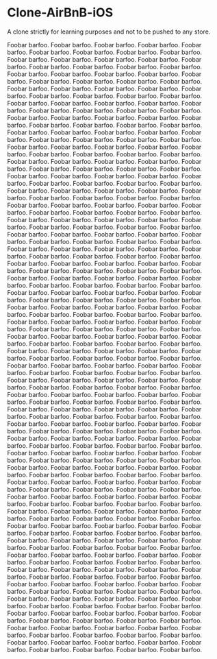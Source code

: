 # Clone-AirBnB-iOS
A clone strictly for learning purposes and not to be pushed to any store.


Foobar barfoo. Foobar barfoo. Foobar barfoo. Foobar barfoo. Foobar barfoo. Foobar barfoo. Foobar barfoo. Foobar barfoo. Foobar barfoo. Foobar barfoo. Foobar barfoo. Foobar barfoo. Foobar barfoo. Foobar barfoo. Foobar barfoo. Foobar barfoo. Foobar barfoo. Foobar barfoo. Foobar barfoo. Foobar barfoo. Foobar barfoo. Foobar barfoo. Foobar barfoo. Foobar barfoo. Foobar barfoo. Foobar barfoo. Foobar barfoo. Foobar barfoo. Foobar barfoo. Foobar barfoo. Foobar barfoo. Foobar barfoo. Foobar barfoo. Foobar barfoo. Foobar barfoo. Foobar barfoo. Foobar barfoo. Foobar barfoo. Foobar barfoo. Foobar barfoo. Foobar barfoo. Foobar barfoo. Foobar barfoo. Foobar barfoo. Foobar barfoo. Foobar barfoo. Foobar barfoo. Foobar barfoo. Foobar barfoo. Foobar barfoo. Foobar barfoo. Foobar barfoo. Foobar barfoo. Foobar barfoo. Foobar barfoo. Foobar barfoo. Foobar barfoo. Foobar barfoo. Foobar barfoo. Foobar barfoo. Foobar barfoo. Foobar barfoo. Foobar barfoo. Foobar barfoo. Foobar barfoo. Foobar barfoo. Foobar barfoo. Foobar barfoo. Foobar barfoo. Foobar barfoo. Foobar barfoo. Foobar barfoo. Foobar barfoo. Foobar barfoo. Foobar barfoo. Foobar barfoo. Foobar barfoo. Foobar barfoo. Foobar barfoo. Foobar barfoo. Foobar barfoo. Foobar barfoo. Foobar barfoo. Foobar barfoo. Foobar barfoo. Foobar barfoo. Foobar barfoo. Foobar barfoo. Foobar barfoo. Foobar barfoo. Foobar barfoo. Foobar barfoo. Foobar barfoo. Foobar barfoo. Foobar barfoo. Foobar barfoo. Foobar barfoo. Foobar barfoo. Foobar barfoo. Foobar barfoo. Foobar barfoo. Foobar barfoo. Foobar barfoo. Foobar barfoo. Foobar barfoo. Foobar barfoo. Foobar barfoo. Foobar barfoo. Foobar barfoo. Foobar barfoo. Foobar barfoo. Foobar barfoo. Foobar barfoo. Foobar barfoo. Foobar barfoo. Foobar barfoo. Foobar barfoo. Foobar barfoo. Foobar barfoo. Foobar barfoo. Foobar barfoo. Foobar barfoo. Foobar barfoo. Foobar barfoo. Foobar barfoo. Foobar barfoo. Foobar barfoo. Foobar barfoo. Foobar barfoo. Foobar barfoo. Foobar barfoo. Foobar barfoo. Foobar barfoo. Foobar barfoo. Foobar barfoo. Foobar barfoo. Foobar barfoo. Foobar barfoo. Foobar barfoo. Foobar barfoo. Foobar barfoo. Foobar barfoo. Foobar barfoo. Foobar barfoo. Foobar barfoo. Foobar barfoo. Foobar barfoo. Foobar barfoo. Foobar barfoo. Foobar barfoo. Foobar barfoo. Foobar barfoo. Foobar barfoo. Foobar barfoo. Foobar barfoo. Foobar barfoo. Foobar barfoo. Foobar barfoo. Foobar barfoo. Foobar barfoo. Foobar barfoo. Foobar barfoo. Foobar barfoo. Foobar barfoo. Foobar barfoo. Foobar barfoo. Foobar barfoo. Foobar barfoo. Foobar barfoo. Foobar barfoo. Foobar barfoo. Foobar barfoo. Foobar barfoo. Foobar barfoo. Foobar barfoo. Foobar barfoo. Foobar barfoo. Foobar barfoo. Foobar barfoo. Foobar barfoo. Foobar barfoo. Foobar barfoo. Foobar barfoo. Foobar barfoo. Foobar barfoo. Foobar barfoo. Foobar barfoo. Foobar barfoo. Foobar barfoo. Foobar barfoo. Foobar barfoo. Foobar barfoo. Foobar barfoo. Foobar barfoo. Foobar barfoo. Foobar barfoo. Foobar barfoo. Foobar barfoo. Foobar barfoo. Foobar barfoo. Foobar barfoo. Foobar barfoo. Foobar barfoo. Foobar barfoo. Foobar barfoo. Foobar barfoo. Foobar barfoo. Foobar barfoo. Foobar barfoo. Foobar barfoo. Foobar barfoo. Foobar barfoo. Foobar barfoo. Foobar barfoo. Foobar barfoo. Foobar barfoo. Foobar barfoo. Foobar barfoo. Foobar barfoo. Foobar barfoo. Foobar barfoo. Foobar barfoo. Foobar barfoo. Foobar barfoo. Foobar barfoo. Foobar barfoo. Foobar barfoo. Foobar barfoo. Foobar barfoo. Foobar barfoo. Foobar barfoo. Foobar barfoo. Foobar barfoo. Foobar barfoo. Foobar barfoo. Foobar barfoo. Foobar barfoo. Foobar barfoo. Foobar barfoo. Foobar barfoo. Foobar barfoo. Foobar barfoo. Foobar barfoo. Foobar barfoo. Foobar barfoo. Foobar barfoo. Foobar barfoo. Foobar barfoo. Foobar barfoo. Foobar barfoo. Foobar barfoo. Foobar barfoo. Foobar barfoo. Foobar barfoo. Foobar barfoo. Foobar barfoo. Foobar barfoo. Foobar barfoo. Foobar barfoo. Foobar barfoo. Foobar barfoo. Foobar barfoo. Foobar barfoo. Foobar barfoo. Foobar barfoo. Foobar barfoo. Foobar barfoo. Foobar barfoo. Foobar barfoo. Foobar barfoo. Foobar barfoo. Foobar barfoo. Foobar barfoo. Foobar barfoo. Foobar barfoo. Foobar barfoo. Foobar barfoo. Foobar barfoo. Foobar barfoo. Foobar barfoo. Foobar barfoo. Foobar barfoo. Foobar barfoo. Foobar barfoo. Foobar barfoo. Foobar barfoo. Foobar barfoo. Foobar barfoo. Foobar barfoo. Foobar barfoo. Foobar barfoo. Foobar barfoo. Foobar barfoo. Foobar barfoo. Foobar barfoo. Foobar barfoo. Foobar barfoo. Foobar barfoo. Foobar barfoo. Foobar barfoo. Foobar barfoo. Foobar barfoo. Foobar barfoo. Foobar barfoo. Foobar barfoo. Foobar barfoo. Foobar barfoo. Foobar barfoo. Foobar barfoo. Foobar barfoo. Foobar barfoo. Foobar barfoo. Foobar barfoo. Foobar barfoo. Foobar barfoo. Foobar barfoo. Foobar barfoo. Foobar barfoo. Foobar barfoo. Foobar barfoo. Foobar barfoo. Foobar barfoo. Foobar barfoo. Foobar barfoo. Foobar barfoo. Foobar barfoo. Foobar barfoo. Foobar barfoo. Foobar barfoo. Foobar barfoo. Foobar barfoo. Foobar barfoo. Foobar barfoo. Foobar barfoo. Foobar barfoo. Foobar barfoo. Foobar barfoo. Foobar barfoo. Foobar barfoo. Foobar barfoo. Foobar barfoo. Foobar barfoo. Foobar barfoo. Foobar barfoo. Foobar barfoo. Foobar barfoo. Foobar barfoo. Foobar barfoo. Foobar barfoo. Foobar barfoo. Foobar barfoo. Foobar barfoo. Foobar barfoo. Foobar barfoo. Foobar barfoo. Foobar barfoo. Foobar barfoo. Foobar barfoo. Foobar barfoo. Foobar barfoo. Foobar barfoo. Foobar barfoo. Foobar barfoo. Foobar barfoo. Foobar barfoo. Foobar barfoo. Foobar barfoo. Foobar barfoo. Foobar barfoo. Foobar barfoo. Foobar barfoo. Foobar barfoo. Foobar barfoo. Foobar barfoo. Foobar barfoo. Foobar barfoo. Foobar barfoo. Foobar barfoo. 
